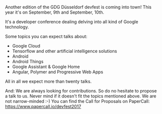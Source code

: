 Another edition of the GDG Düsseldorf devfest is coming into town! This year it's on September, 9th and September, 10th.

It's a developer conference dealing delving into all kind of Google technology.

Some topics you can expect talks about:

* Google Cloud
* Tensorflow and other artificial intelligence solutions
* Android
* Android Things
* Google Assistant & Google Home
* Angular, Polymer and Progressive Web Apps

All in all we expect more than twenty talks.

And: We are always looking for contributions. So do no hesitate to propose a talk to us. Never mind if it doesn't fit the topics mentioned above. We are not narrow-minded :-) You can find the Call for Proposals on PaperCall: https://www.papercall.io/devfest2017
